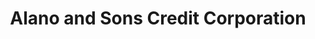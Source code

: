 ---
title: "Alano and Sons Credit Corporation"
url: /dipolog-city/alano-and-sons-credit-corporation-malvar-street/
shop: pawnbroker
---
